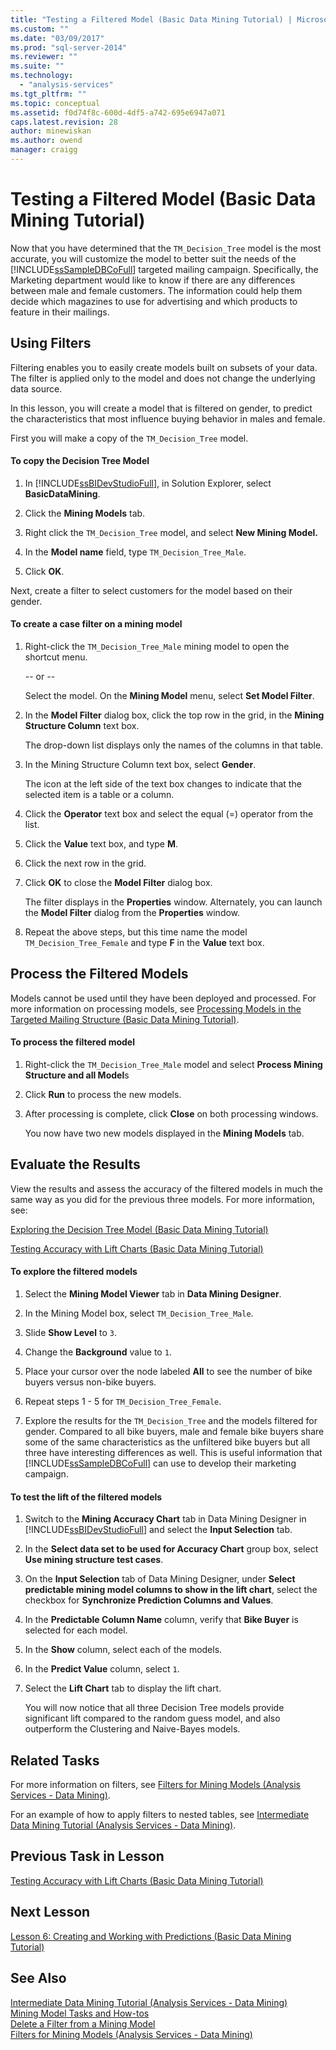```yaml
---
title: "Testing a Filtered Model (Basic Data Mining Tutorial) | Microsoft Docs"
ms.custom: ""
ms.date: "03/09/2017"
ms.prod: "sql-server-2014"
ms.reviewer: ""
ms.suite: ""
ms.technology: 
  - "analysis-services"
ms.tgt_pltfrm: ""
ms.topic: conceptual
ms.assetid: f0d74f8c-600d-4df5-a742-695e6947a071
caps.latest.revision: 28
author: minewiskan
ms.author: owend
manager: craigg
---
```

# Testing a Filtered Model (Basic Data Mining Tutorial)
  Now that you have determined that the `TM_Decision_Tree` model is the most accurate, you will customize the model to better suit the needs of the [!INCLUDE[ssSampleDBCoFull](../includes/sssampledbcofull-md.md)] targeted mailing campaign. Specifically, the Marketing department would like to know if there are any differences between male and female customers. The information could help them decide which magazines to use for advertising and which products to feature in their mailings.  
  
## Using Filters  
 Filtering enables you to easily create models built on subsets of your data. The filter is applied only to the model and does not change the underlying data source.  
  
 In this lesson, you will create a model that is filtered on gender, to predict the characteristics that most influence buying behavior in males and female.  
  
 First you will make a copy of the `TM_Decision_Tree` model.  
  
#### To copy the Decision Tree Model  
  
1.  In [!INCLUDE[ssBIDevStudioFull](../includes/ssbidevstudiofull-md.md)], in Solution Explorer, select **BasicDataMining**.  
  
2.  Click the **Mining Models** tab.  
  
3.  Right click the `TM_Decision_Tree` model, and select **New Mining Model.**  
  
4.  In the **Model name** field, type `TM_Decision_Tree_Male`.  
  
5.  Click **OK**.  
  
 Next, create a filter to select customers for the model based on their gender.  
  
#### To create a case filter on a mining model  
  
1.  Right-click the `TM_Decision_Tree_Male` mining model to open the shortcut menu.  
  
     -- or --  
  
     Select the model. On the **Mining Model** menu, select **Set Model Filter**.  
  
2.  In the **Model Filter** dialog box, click the top row in the grid, in the **Mining Structure Column** text box.  
  
     The drop-down list displays only the names of the columns in that table.  
  
3.  In the Mining Structure Column text box, select **Gender**.  
  
     The icon at the left side of the text box changes to indicate that the selected item is a table or a column.  
  
4.  Click the **Operator** text box and select the equal (=) operator from the list.  
  
5.  Click the **Value** text box, and type **M**.  
  
6.  Click the next row in the grid.  
  
7.  Click **OK** to close the **Model Filter** dialog box.  
  
     The filter displays in the **Properties** window. Alternately, you can launch the **Model Filter** dialog from the **Properties** window.  
  
8.  Repeat the above steps, but this time name the model `TM_Decision_Tree_Female` and type **F** in the **Value** text box.  
  
## Process the Filtered Models  
 Models cannot be used until they have been deployed and processed. For more information on processing models, see [Processing Models in the Targeted Mailing Structure &#40;Basic Data Mining Tutorial&#41;](../../2014/tutorials/processing-models-in-the-targeted-mailing-structure-basic-data-mining-tutorial.md).  
  
#### To process the filtered model  
  
1.  Right-click the `TM_Decision_Tree_Male` model and select **Process Mining Structure and all Model**s  
  
2.  Click **Run** to process the new models.  
  
3.  After processing is complete, click **Close** on both processing windows.  
  
     You now have two new models displayed in the **Mining Models** tab.  
  
## Evaluate the Results  
 View the results and assess the accuracy of the filtered models in much the same way as you did for the previous three models. For more information, see:  
  
 [Exploring the Decision Tree Model &#40;Basic Data Mining Tutorial&#41;](../../2014/tutorials/exploring-the-decision-tree-model-basic-data-mining-tutorial.md)  
  
 [Testing Accuracy with Lift Charts &#40;Basic Data Mining Tutorial&#41;](../../2014/tutorials/testing-accuracy-with-lift-charts-basic-data-mining-tutorial.md)  
  
#### To explore the filtered models  
  
1.  Select the **Mining Model Viewer** tab in **Data Mining Designer**.  
  
2.  In the Mining Model box, select `TM_Decision_Tree_Male`.  
  
3.  Slide **Show Level** to `3`.  
  
4.  Change the **Background** value to `1`.  
  
5.  Place your cursor over the node labeled **All** to see the number of bike buyers versus non-bike buyers.  
  
6.  Repeat steps 1 - 5 for `TM_Decision_Tree_Female`.  
  
7.  Explore the results for the `TM_Decision_Tree` and the models filtered for gender. Compared to all bike buyers, male and female bike buyers share some of the same characteristics as the unfiltered bike buyers but all three have interesting differences as well. This is useful information that [!INCLUDE[ssSampleDBCoFull](../includes/sssampledbcofull-md.md)] can use to develop their marketing campaign.  
  
#### To test the lift of the filtered models  
  
1.  Switch to the **Mining Accuracy Chart** tab in Data Mining Designer in [!INCLUDE[ssBIDevStudioFull](../includes/ssbidevstudiofull-md.md)] and select the **Input Selection** tab.  
  
2.  In the **Select data set to be used for Accuracy Chart** group box, select **Use mining structure test cases**.  
  
3.  On the **Input Selection** tab of Data Mining Designer, under **Select predictable mining model columns to show in the lift chart**, select the checkbox for **Synchronize Prediction Columns and Values**.  
  
4.  In the **Predictable Column Name** column, verify that **Bike Buyer** is selected for each model.  
  
5.  In the **Show** column, select each of the models.  
  
6.  In the **Predict Value** column, select `1`.  
  
7.  Select the **Lift Chart** tab to display the lift chart.  
  
     You will now notice that all three Decision Tree models provide significant lift compared to the random guess model, and also outperform the Clustering and Naive-Bayes models.  
  
## Related Tasks  
 For more information on filters, see [Filters for Mining Models &#40;Analysis Services - Data Mining&#41;](../../2014/analysis-services/data-mining/filters-for-mining-models-analysis-services-data-mining.md).  
  
 For an example of how to apply filters to nested tables, see [Intermediate Data Mining Tutorial &#40;Analysis Services - Data Mining&#41;](../../2014/tutorials/intermediate-data-mining-tutorial-analysis-services-data-mining.md).  
  
## Previous Task in Lesson  
 [Testing Accuracy with Lift Charts &#40;Basic Data Mining Tutorial&#41;](../../2014/tutorials/testing-accuracy-with-lift-charts-basic-data-mining-tutorial.md)  
  
## Next Lesson  
 [Lesson 6: Creating and Working with Predictions &#40;Basic Data Mining Tutorial&#41;](../../2014/tutorials/lesson-6-creating-and-working-with-predictions-basic-data-mining-tutorial.md)  
  
## See Also  
 [Intermediate Data Mining Tutorial &#40;Analysis Services - Data Mining&#41;](../../2014/tutorials/intermediate-data-mining-tutorial-analysis-services-data-mining.md)   
 [Mining Model Tasks and How-tos](../../2014/analysis-services/data-mining/mining-model-tasks-and-how-tos.md)   
 [Delete a Filter from a Mining Model](../../2014/analysis-services/data-mining/delete-a-filter-from-a-mining-model.md)   
 [Filters for Mining Models &#40;Analysis Services - Data Mining&#41;](../../2014/analysis-services/data-mining/filters-for-mining-models-analysis-services-data-mining.md)  
  
  
